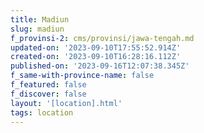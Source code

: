 ```yaml
---
title: Madiun
slug: madiun
f_provinsi-2: cms/provinsi/jawa-tengah.md
updated-on: '2023-09-10T17:55:52.914Z'
created-on: '2023-09-10T16:28:16.112Z'
published-on: '2023-09-16T12:07:38.345Z'
f_same-with-province-name: false
f_featured: false
f_discover: false
layout: '[location].html'
tags: location
---
```



